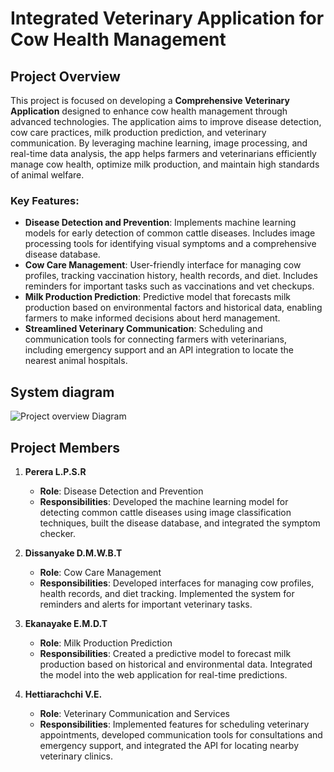# Integrated Veterinary Application for Cow Health Management

## Project Overview
This project is focused on developing a **Comprehensive Veterinary Application** designed to enhance cow health management through advanced technologies. The application aims to improve disease detection, cow care practices, milk production prediction, and veterinary communication. By leveraging machine learning, image processing, and real-time data analysis, the app helps farmers and veterinarians efficiently manage cow health, optimize milk production, and maintain high standards of animal welfare.

### Key Features:
- **Disease Detection and Prevention**: Implements machine learning models for early detection of common cattle diseases. Includes image processing tools for identifying visual symptoms and a comprehensive disease database.
- **Cow Care Management**: User-friendly interface for managing cow profiles, tracking vaccination history, health records, and diet. Includes reminders for important tasks such as vaccinations and vet checkups.
- **Milk Production Prediction**: Predictive model that forecasts milk production based on environmental factors and historical data, enabling farmers to make informed decisions about herd management.
- **Streamlined Veterinary Communication**: Scheduling and communication tools for connecting farmers with veterinarians, including emergency support and an API integration to locate the nearest animal hospitals.


## System diagram

![Project overview Diagram](https://github.com/user-attachments/assets/e1a295e4-e5f1-45c2-9ac8-828746e2610a)


## Project Members


1. **Perera L.P.S.R**  
   - **Role**: Disease Detection and Prevention  
   - **Responsibilities**: Developed the machine learning model for detecting common cattle diseases using image classification techniques, built the disease database, and integrated the symptom checker.

2. **Dissanyake D.M.W.B.T**  
   - **Role**: Cow Care Management  
   - **Responsibilities**: Developed interfaces for managing cow profiles, health records, and diet tracking. Implemented the system for reminders and alerts for important veterinary tasks.

3. **Ekanayake E.M.D.T**  
   - **Role**: Milk Production Prediction  
   - **Responsibilities**: Created a predictive model to forecast milk production based on historical and environmental data. Integrated the model into the web application for real-time predictions.

4. **Hettiarachchi V.E.**  
   - **Role**: Veterinary Communication and Services  
   - **Responsibilities**: Implemented features for scheduling veterinary appointments, developed communication tools for consultations and emergency support, and integrated the API for locating nearby veterinary clinics.
  

